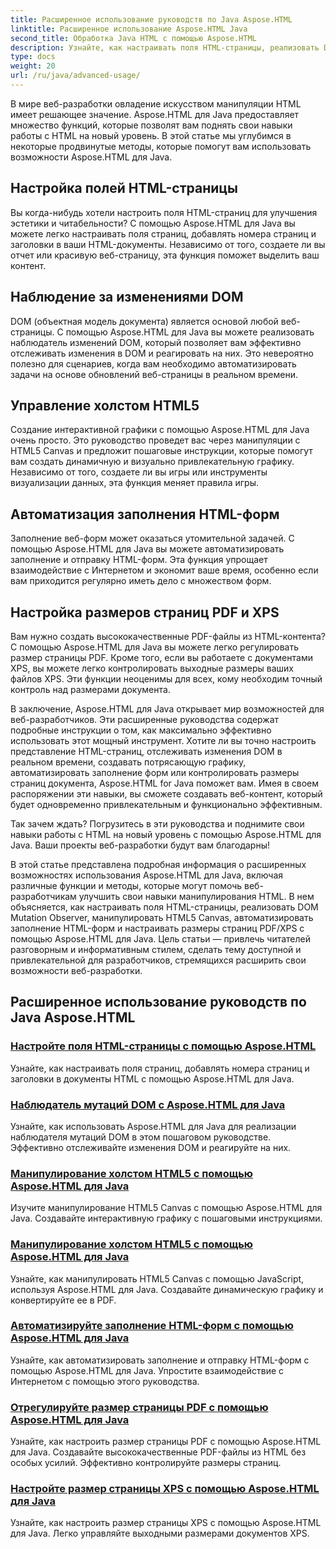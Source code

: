 ```yaml
---
title: Расширенное использование руководств по Java Aspose.HTML
linktitle: Расширенное использование Aspose.HTML Java
second_title: Обработка Java HTML с помощью Aspose.HTML
description: Узнайте, как настраивать поля HTML-страницы, реализовать DOM Mutation Observer, манипулировать HTML5 Canvas, автоматизировать заполнение HTML-форм и многое другое с помощью Aspose.HTML Java.
type: docs
weight: 20
url: /ru/java/advanced-usage/
---
```


В мире веб-разработки овладение искусством манипуляции HTML имеет решающее значение. Aspose.HTML для Java предоставляет множество функций, которые позволят вам поднять свои навыки работы с HTML на новый уровень. В этой статье мы углубимся в некоторые продвинутые методы, которые помогут вам использовать возможности Aspose.HTML для Java.

## Настройка полей HTML-страницы

Вы когда-нибудь хотели настроить поля HTML-страниц для улучшения эстетики и читабельности? С помощью Aspose.HTML для Java вы можете легко настраивать поля страниц, добавлять номера страниц и заголовки в ваши HTML-документы. Независимо от того, создаете ли вы отчет или красивую веб-страницу, эта функция поможет выделить ваш контент.

## Наблюдение за изменениями DOM

DOM (объектная модель документа) является основой любой веб-страницы. С помощью Aspose.HTML для Java вы можете реализовать наблюдатель изменений DOM, который позволяет вам эффективно отслеживать изменения в DOM и реагировать на них. Это невероятно полезно для сценариев, когда вам необходимо автоматизировать задачи на основе обновлений веб-страницы в реальном времени.

## Управление холстом HTML5

Создание интерактивной графики с помощью Aspose.HTML для Java очень просто. Это руководство проведет вас через манипуляции с HTML5 Canvas и предложит пошаговые инструкции, которые помогут вам создать динамичную и визуально привлекательную графику. Независимо от того, создаете ли вы игры или инструменты визуализации данных, эта функция меняет правила игры.

## Автоматизация заполнения HTML-форм

Заполнение веб-форм может оказаться утомительной задачей. С помощью Aspose.HTML для Java вы можете автоматизировать заполнение и отправку HTML-форм. Эта функция упрощает взаимодействие с Интернетом и экономит ваше время, особенно если вам приходится регулярно иметь дело с множеством форм.

## Настройка размеров страниц PDF и XPS

Вам нужно создать высококачественные PDF-файлы из HTML-контента? С помощью Aspose.HTML для Java вы можете легко регулировать размер страницы PDF. Кроме того, если вы работаете с документами XPS, вы можете легко контролировать выходные размеры ваших файлов XPS. Эти функции неоценимы для всех, кому необходим точный контроль над размерами документа.

В заключение, Aspose.HTML для Java открывает мир возможностей для веб-разработчиков. Эти расширенные руководства содержат подробные инструкции о том, как максимально эффективно использовать этот мощный инструмент. Хотите ли вы точно настроить представление HTML-страниц, отслеживать изменения DOM в реальном времени, создавать потрясающую графику, автоматизировать заполнение форм или контролировать размеры страниц документа, Aspose.HTML for Java поможет вам. Имея в своем распоряжении эти навыки, вы сможете создавать веб-контент, который будет одновременно привлекательным и функционально эффективным.

Так зачем ждать? Погрузитесь в эти руководства и поднимите свои навыки работы с HTML на новый уровень с помощью Aspose.HTML для Java. Ваши проекты веб-разработки будут вам благодарны!

В этой статье представлена подробная информация о расширенных возможностях использования Aspose.HTML для Java, включая различные функции и методы, которые могут помочь веб-разработчикам улучшить свои навыки манипулирования HTML. В нем объясняется, как настраивать поля HTML-страницы, реализовать DOM Mutation Observer, манипулировать HTML5 Canvas, автоматизировать заполнение HTML-форм и настраивать размеры страниц PDF/XPS с помощью Aspose.HTML для Java. Цель статьи — привлечь читателей разговорным и информативным стилем, сделать тему доступной и привлекательной для разработчиков, стремящихся расширить свои возможности веб-разработки.

## Расширенное использование руководств по Java Aspose.HTML
### [Настройте поля HTML-страницы с помощью Aspose.HTML](./css-extensions-adding-title-page-number/)
Узнайте, как настраивать поля страниц, добавлять номера страниц и заголовки в документы HTML с помощью Aspose.HTML для Java.
### [Наблюдатель мутаций DOM с Aspose.HTML для Java](./dom-mutation-observer-observing-node-additions/)
Узнайте, как использовать Aspose.HTML для Java для реализации наблюдателя мутаций DOM в этом пошаговом руководстве. Эффективно отслеживайте изменения DOM и реагируйте на них.
### [Манипулирование холстом HTML5 с помощью Aspose.HTML для Java](./html5-canvas-manipulation-using-code/)
Изучите манипулирование HTML5 Canvas с помощью Aspose.HTML для Java. Создавайте интерактивную графику с пошаговыми инструкциями.
### [Манипулирование холстом HTML5 с помощью Aspose.HTML для Java](./html5-canvas-manipulation-using-javascript/)
Узнайте, как манипулировать HTML5 Canvas с помощью JavaScript, используя Aspose.HTML для Java. Создавайте динамическую графику и конвертируйте ее в PDF.
### [Автоматизируйте заполнение HTML-форм с помощью Aspose.HTML для Java](./html-form-editor-filling-submitting-forms/)
Узнайте, как автоматизировать заполнение и отправку HTML-форм с помощью Aspose.HTML для Java. Упростите взаимодействие с Интернетом с помощью этого руководства.
### [Отрегулируйте размер страницы PDF с помощью Aspose.HTML для Java](./adjust-pdf-page-size/)
Узнайте, как настроить размер страницы PDF с помощью Aspose.HTML для Java. Создавайте высококачественные PDF-файлы из HTML без особых усилий. Эффективно контролируйте размеры страниц.
### [Настройте размер страницы XPS с помощью Aspose.HTML для Java](./adjust-xps-page-size/)
Узнайте, как настроить размер страницы XPS с помощью Aspose.HTML для Java. Легко управляйте выходными размерами документов XPS.